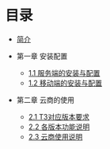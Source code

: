 

# 目录
* [简介](01介绍.md)

* 第一章 安装配置
  * [1.1  服务端的安装与配置](0101服务器端的安装与配置.md)
  * [1.2 移动端的安装与配置](0102移动端的安装与配置.md)
* 第二章 云商的使用
  * [2.1  T3对应版本要求](0201T3对应版本要求.md)
  * [2.2  各版本功能说明](0202各版本功能说明.md)
  * [2.3  云商使用说明](0203云商功能说明.md)



